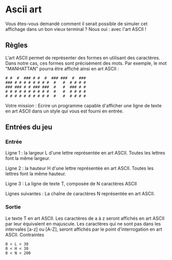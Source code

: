 # Ascii art

Vous êtes-vous demandé comment il serait possible de simuler cet affichage dans un bon vieux terminal ? Nous oui : avec l'art ASCII !

## Règles

L'art ASCII permet de représenter des formes en utilisant des caractères. Dans notre cas, ces formes sont précisément des mots. Par exemple, le mot "MANHATTAN" pourra être affiché ainsi en art ASCII :

```
# #  #  ### # #  #  ### ###  #  ###
### # # # # # # # #  #   #  # # # #
### ### # # ### ###  #   #  ### # #
# # # # # # # # # #  #   #  # # # #
# # # # # # # # # #  #   #  # # # #
```

​Votre mission : Ecrire un programme capable d'afficher une ligne de texte en art ASCII dans un style qui vous est fourni en entrée.

## Entrées du jeu

### Entrée

Ligne 1 : la largeur L d'une lettre représentée en art ASCII. Toutes les lettres font la même largeur.

Ligne 2 : la hauteur H d'une lettre représentée en art ASCII. Toutes les lettres font la même hauteur.

Ligne 3 : La ligne de texte T, composée de N caractères ASCII

Lignes suivantes : La chaîne de caractères N représentée en art ASCII.

### Sortie

Le texte T en art ASCII.
Les caractères de a à z seront affichés en art ASCII par leur équivalent en majuscule.
Les caractères qui ne sont pas dans les intervales [a-z] ou [A-Z], seront affichés par le point d'interrogation en art ASCII.
Contraintes
```
0 < L < 30
0 < H < 30
0 < N < 200
```
